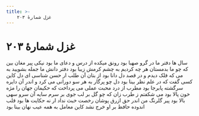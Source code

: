 ```yaml
---
title: >-
    غزل شمارهٔ ۲۰۳
---
```

# غزل شمارهٔ ۲۰۳

سال ها دفتر ما در گرو صهبا بود
رونق میکده از درس و دعای ما بود
نیکی پیر مغان بین که چو ما بدمستان
هر چه کردیم به چشم کرمش زیبا بود
دفتر دانش ما جمله بشویید به می
که فلک دیدم و در قصد دل دانا بود
از بتان آن طلب ار حسن شناسی ای دل
کاین کسی گفت که در علم نظر بینا بود
دل چو پرگار به هر سو دورانی می کرد
و اندر آن دایره سرگشته پابرجا بود
مطرب از درد محبت عملی می پرداخت
که حکیمان جهان را مژه خون پالا بود
می شکفتم ز طرب زان که چو گل بر لب جوی
بر سرم سایه آن سرو سهی بالا بود
پیر گلرنگ من اندر حق ازرق پوشان
رخصت خبث نداد ار نه حکایت ها بود
قلب اندوده حافظ بر او خرج نشد
کاین معامل به همه عیب نهان بینا بود
